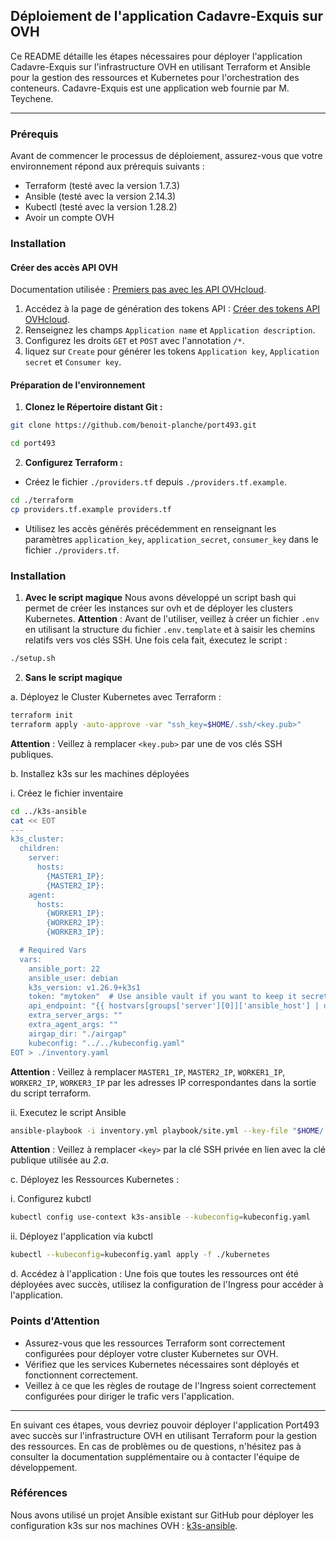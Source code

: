 ## Déploiement de l'application Cadavre-Exquis sur OVH

Ce README détaille les étapes nécessaires pour déployer l'application Cadavre-Exquis sur l'infrastructure OVH en utilisant Terraform et Ansible pour la gestion des ressources et Kubernetes pour l'orchestration des conteneurs. Cadavre-Exquis est une application web fournie par M. Teychene.

---

### Prérequis

Avant de commencer le processus de déploiement, assurez-vous que votre environnement répond aux prérequis suivants :

- Terraform (testé avec la version 1.7.3)
- Ansible (testé avec la version 2.14.3)
- Kubectl (testé avec la version 1.28.2)
- Avoir un compte OVH

### Installation

#### Créer des accès API OVH
Documentation utilisée : [Premiers pas avec les API OVHcloud](https://help.ovhcloud.com/csm/fr-api-getting-started-ovhcloud-api?id=kb_article_view&sysparm_article=KB0042789).

1. Accédez à la page de génération des tokens API : [Créer des tokens API OVHcloud](https://www.ovh.com/auth/api/createToken).
2. Renseignez les champs `Application name` et `Application description`. 
3. Configurez les droits `GET` et `POST` avec l'annotation `/*`.
4. liquez sur `Create` pour générer les tokens `Application key`, `Application secret` et `Consumer key`.

#### Préparation de l'environnement

1. **Clonez le Répertoire distant Git :**
```bash
git clone https://github.com/benoit-planche/port493.git
```

```bash
cd port493
```

2. **Configurez Terraform :**
- Créez le fichier `./providers.tf` depuis `./providers.tf.example`. 
```bash
cd ./terraform
cp providers.tf.example providers.tf
```
- Utilisez les accès générés précédemment en renseignant les paramètres `application_key`, `application_secret`, `consumer_key` dans le fichier `./providers.tf`.

### Installation 

1. **Avec le script magique**
Nous avons développé un script bash qui permet de créer les instances sur ovh et de déployer les clusters Kubernetes. 
**Attention** : Avant de l'utiliser, veillez à créer un fichier `.env` en utilisant la structure du fichier `.env.template` et à saisir les chemins relatifs vers vos clés SSH. 
Une fois cela fait, éxecutez le script :

```bash
./setup.sh
```

2. **Sans le script magique**

a. Déployez le Cluster Kubernetes avec Terraform :
```bash
terraform init
terraform apply -auto-approve -var "ssh_key=$HOME/.ssh/<key.pub>"
```
**Attention** : Veillez à remplacer `<key.pub>` par une de vos clés SSH publiques.

b. Installez k3s sur les machines déployées

i. Créez le fichier inventaire
```bash
cd ../k3s-ansible
cat << EOT
---
k3s_cluster:
  children:
    server:
      hosts:
        {MASTER1_IP}:
        {MASTER2_IP}:
    agent:
      hosts:
        {WORKER1_IP}:
        {WORKER2_IP}:
        {WORKER3_IP}:

  # Required Vars
  vars:
    ansible_port: 22
    ansible_user: debian
    k3s_version: v1.26.9+k3s1
    token: "mytoken"  # Use ansible vault if you want to keep it secret
    api_endpoint: "{{ hostvars[groups['server'][0]]['ansible_host'] | default(groups['server'][0]) }}"
    extra_server_args: ""
    extra_agent_args: ""
    airgap_dir: "./airgap"
    kubeconfig: "../../kubeconfig.yaml"
EOT > ./inventory.yaml
```

**Attention** : Veillez à remplacer `MASTER1_IP`, `MASTER2_IP`, `WORKER1_IP`, `WORKER2_IP`, `WORKER3_IP` par les adresses IP correspondantes dans la sortie du script terraform.

ii. Executez le script Ansible
```bash
ansible-playbook -i inventory.yml playbook/site.yml --key-file "$HOME/.ssh/<key>"
```
**Attention** : Veillez à remplacer `<key>` par la clé SSH privée en lien avec la clé publique utilisée au _2.a_.

c. Déployez les Ressources Kubernetes :

i. Configurez kubctl
```bash
kubectl config use-context k3s-ansible --kubeconfig=kubeconfig.yaml
```
ii. Déployez l'application via kubctl
```bash
kubectl --kubeconfig=kubeconfig.yaml apply -f ./kubernetes
```

d. Accédez à l'application :
Une fois que toutes les ressources ont été déployées avec succès, utilisez la configuration de l'Ingress pour accéder à l'application.

### Points d'Attention

- Assurez-vous que les ressources Terraform sont correctement configurées pour déployer votre cluster Kubernetes sur OVH.
- Vérifiez que les services Kubernetes nécessaires sont déployés et fonctionnent correctement.
- Veillez à ce que les règles de routage de l'Ingress soient correctement configurées pour diriger le trafic vers l'application.

---

En suivant ces étapes, vous devriez pouvoir déployer l'application Port493 avec succès sur l'infrastructure OVH en utilisant Terraform pour la gestion des ressources. En cas de problèmes ou de questions, n'hésitez pas à consulter la documentation supplémentaire ou à contacter l'équipe de développement.

### Références
Nous avons utilisé un projet Ansible existant sur GitHub pour déployer les configuration k3s sur nos machines OVH : [k3s-ansible](https://github.com/k3s-io/k3s-ansible.git).